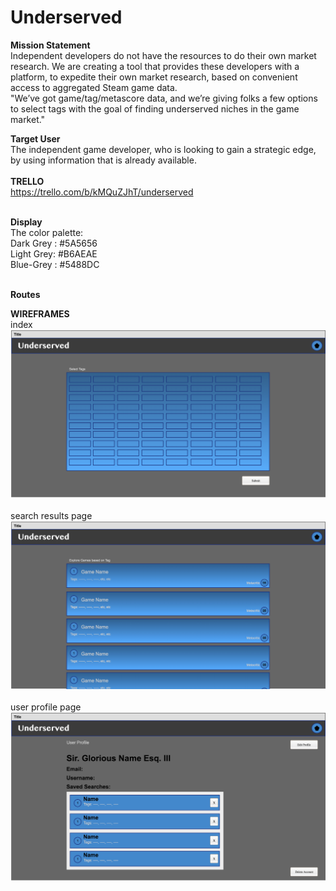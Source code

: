 # Underserved

<b> Mission Statement </b><br/>
Independent developers do not have the resources to do their own market research. We are creating a tool that provides these developers with a platform, to expedite their own market research, based on convenient access to aggregated Steam game data.<br/>
"We’ve got game/tag/metascore data, and we’re giving folks a few options to select tags with the goal of finding underserved niches in the game market."

<b>Target User</b><br/>
The independent game developer, who is looking to gain a strategic edge, by using information that is already available.<br/><br/>
<b>TRELLO</b><br/>
https://trello.com/b/kMQuZJhT/underserved<br/><br/>

<b>Display</b><br/>
The color palette:<br/>
Dark Grey : #5A5656<br/>
Light Grey: #B6AEAE<br/>
Blue-Grey : #5488DC<br/><br/>

<b>Routes</b><br/>


<b>WIREFRAMES</b><br/>
index<br/>
![MP](https://github.com/jake94chavez/Underserved/blob/chanten_branch/index.png)<br/><br/>
search results page<br/>
![MP](https://github.com/jake94chavez/Underserved/blob/chanten_branch/searchResults.png)<br/><br/>
user profile page<br/>
![MP](https://github.com/jake94chavez/Underserved/blob/chanten_branch/userProfile.png)<br/><br/>
